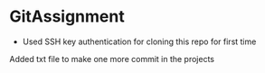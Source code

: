 # GitAssignment

- Used SSH key authentication for cloning this repo for first time

Added txt file to make one more commit in the projects
